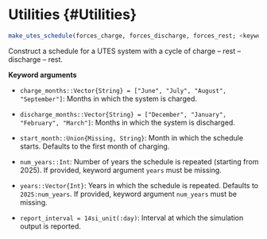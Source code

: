 
# Utilities {#Utilities}

```julia
make_utes_schedule(forces_charge, forces_discharge, forces_rest; <keyword arguments>...)
```


Construct a schedule for a UTES system with a cycle of charge – rest – discharge – rest.

**Keyword arguments**
- `charge_months::Vector{String} = ["June", "July", "August", "September"]`: Months in which the system is charged.
  
- `discharge_months::Vector{String} = ["December", "January", "February", "March"]`: Months in which the system is discharged.
  
- `start_month::Union{Missing, String}`: Month in which the schedule starts. Defaults to the first month of charging.
  
- `num_years::Int`: Number of years the schedule is repeated (starting from 2025). If provided, keyword argument `years` must be missing.
  
- `years::Vector{Int}`: Years in which the schedule is repeated. Defaults to `2025:num_years`. If provided, keyword argument `num_years` must be missing.
  
- `report_interval = 14si_unit(:day)`: Interval at which the simulation output is reported.
  
